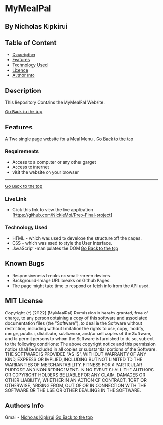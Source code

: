 # MyMealPal
 ## By Nicholas Kipkirui
 ## Table of Content
 - [Description](#description)
 - [Features](#features)
 - [Technology  Used](#technology-Used)
 - [Licence](#licence)
 - [Author Info](#Authors-Info)
 ## Description
 
 <p>This Repository Contains the MyMealPal Website.</p>
 
[Go Back to the top](#MyMealPal)
## Features
A Two single page website for a Meal Menu .
[Go Back to the top](#MyMealPal)
 ###  Requirements
 
 * Access to  a computer or any other garget
 * Access to internet
 * visit the website on your browser
 ****
 [Go Back to the top](#MyMealPal)
 
### Live Link
- Click this link to view the live application [https://github.com/NickieMoi/Prep-Final-project]
### Technology  Used

* HTML - which was used to develope the structure off the pages.
* CSS - which was used to style the User Interface.
* JavaScript -manipulates the DOM
[Go Back to the top](#MyMealPal)
## Known Bugs
* Responsiveness breaks on small-screen devices.
* Background-Image URL breaks on Github Pages.
* The page might take time to respond or fetch info from the API used.
## MIT License
Copyright (c) [2022] [MyMealPal] 
Permission is hereby granted, free of charge, to any person obtaining a copy
of this software and associated documentation files (the "Software"), to deal
in the Software without restriction, including without limitation the rights
to use, copy, modify, merge, publish, distribute, sublicense, and/or sell
copies of the Software, and to permit persons to whom the Software is
furnished to do so, subject to the following conditions:
The above copyright notice and this permission notice shall be included in all
copies or substantial portions of the Software.
THE SOFTWARE IS PROVIDED "AS IS", WITHOUT WARRANTY OF ANY KIND, EXPRESS OR
IMPLIED, INCLUDING BUT NOT LIMITED TO THE WARRANTIES OF MERCHANTABILITY,
FITNESS FOR A PARTICULAR PURPOSE AND NONINFRINGEMENT. IN NO EVENT SHALL THE
AUTHORS OR COPYRIGHT HOLDERS BE LIABLE FOR ANY CLAIM, DAMAGES OR OTHER
LIABILITY, WHETHER IN AN ACTION OF CONTRACT, TORT OR OTHERWISE, ARISING FROM,
OUT OF OR IN CONNECTION WITH THE SOFTWARE OR THE USE OR OTHER DEALINGS IN THE
SOFTWARE.
## Authors Info
Gmail -
        [Nicholas Kipkirui](nicholas.kipkirui@student.moringaschool.com)
[Go Back to the top](#MyMealPal)